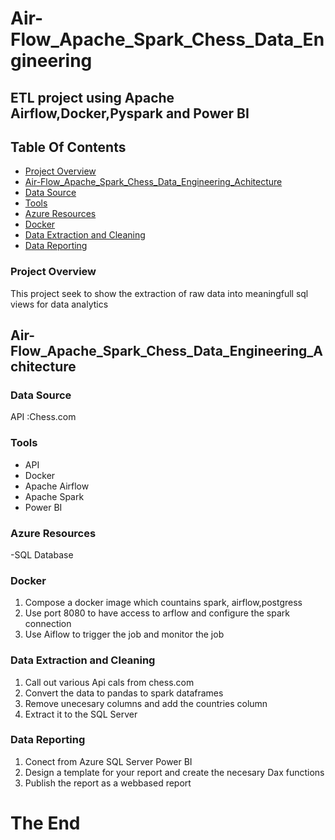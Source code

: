 # Air-Flow_Apache_Spark_Chess_Data_Engineering
## ETL project using Apache Airflow,Docker,Pyspark and Power BI


## Table Of Contents

- [ Project Overview ](#Project-Overview)
- [ Air-Flow_Apache_Spark_Chess_Data_Engineering_Achitecture ](#Air-Flow_Apache_Spark_Chess_Data_Engineering_Achitecture)
- [ Data Source ](#Data-Source)
- [ Tools ](#Tools)
- [ Azure Resources ](#Azure-Resources)
- [ Docker ](#Docker)
- [ Data Extraction and Cleaning  ](#Data-Extraction-(Bronze-Layer))
- [ Data Reporting ](#Data-Cleaning-(Silver-Layer))


### Project Overview

This project seek to show the extraction of raw data into meaningfull sql views for data analytics 


## Air-Flow_Apache_Spark_Chess_Data_Engineering_Achitecture




### Data Source
API :Chess.com

### Tools
- API
- Docker
- Apache Airflow
- Apache Spark
- Power BI

  
### Azure Resources
-SQL Database
  
### Docker
1. Compose a docker image which countains spark, airflow,postgress
2. Use port 8080 to have access to arflow and configure the spark connection
3. Use Aiflow to trigger the job and monitor the job
   
### Data Extraction and Cleaning
1. Call out various Api cals from chess.com
2. Convert the data to pandas to spark dataframes
3. Remove unecesary columns and add the countries column
4. Extract it to the SQL Server

### Data Reporting
1. Conect  from Azure SQL Server Power BI
2. Design a template for your report and create the necesary Dax functions
3. Publish the report as a webbased report



 #  The End
